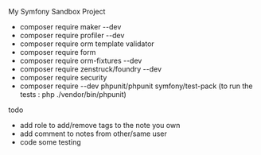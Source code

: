 My Symfony Sandbox Project

- composer require maker --dev
- composer require profiler --dev
- composer require orm template validator
- composer require form
- composer require orm-fixtures --dev
- composer require zenstruck/foundry --dev
- composer require security
- composer require --dev phpunit/phpunit symfony/test-pack
  (to run the tests : php ./vendor/bin/phpunit)

todo
 - add role to add/remove tags to the note you own
 - add comment to notes from other/same user 
 - code some testing